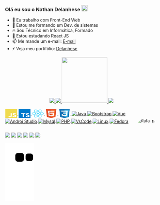 ### Olá eu sou o Nathan Delanhese <img src="https://media.giphy.com/media/hvRJCLFzcasrR4ia7z/giphy.gif" width="20px" height="20px">

- 🔭 Eu trabalho com Front-End Web
- 📘 Estou me formando em Dev. de sistemas
- 🔥 Sou Técnico em Informática, Formado
- 🌱 Estou estudando React JS
- 📫 Me mande um e-mail: <a  target="_blank" href="mailto:ndelanhese@gmail.com">E-mail</a>
- ⚡ Veja meu portifólio: <a  target="_blank" href="https://delanhese.tk">Delanhese</a>  

<div align="center" >
  <a href="https://github.com/ndelanhese">
    <div width="100%">
  <img height="150em"  src="https://github-readme-stats.vercel.app/api?username=ndelanhese&show_icons=true&theme=dracula&include_all_commits=true&count_private=true&hide_border=true"/>
     <img height="150em"  src="https://github-readme-streak-stats.herokuapp.com?user=ndelanhese&theme=dracula&hide_border=true&layout=compact&langs_count=5" />
  <img height="150em" width="150em"  src="https://github-readme-stats.vercel.app/api/top-langs/?username=ndelanhese&layout=compact&langs_count=7&theme=dracula&hide_border=true"/>
    <img height="150em"  src="https://github-readme-stats.vercel.app/api/wakatime?username=ndelanhese&theme=dracula&hide_border=true&langs_count=5&layout=compact" />
      
   </div>
</div>
<div style="display: inline_block"><br>
  <img  align="center" alt="Js" height="30" width="40" src="https://raw.githubusercontent.com/devicons/devicon/master/icons/javascript/javascript-plain.svg">
  <img  align="center" alt="Ts" height="30" width="40" src="https://raw.githubusercontent.com/devicons/devicon/master/icons/typescript/typescript-plain.svg">
  <img align="center" alt="React" height="30" width="40" src="https://raw.githubusercontent.com/devicons/devicon/master/icons/react/react-original.svg">
  <img align="center" alt="HTML" height="30" width="40" src="https://raw.githubusercontent.com/devicons/devicon/master/icons/html5/html5-original.svg">
  <img align="center" alt="CSS" height="30" width="40" src="https://raw.githubusercontent.com/devicons/devicon/master/icons/css3/css3-original.svg">
  <img align="center" alt="Java" height="30" width="40" src="https://cdn.jsdelivr.net/gh/devicons/devicon/icons/java/java-original.svg">
  <img align="center" alt="Bootstrap" height="30" width="40" src="https://cdn.jsdelivr.net/gh/devicons/devicon/icons/bootstrap/bootstrap-original.svg">
  <img align="center" alt="Vue" height="30" width="40" src="https://cdn.jsdelivr.net/gh/devicons/devicon/icons/vuejs/vuejs-original.svg">
  <img align="center" alt="Androi Studio" height="30" width="40" src="https://cdn.jsdelivr.net/gh/devicons/devicon/icons/androidstudio/androidstudio-original.svg">
  <img align="center" alt="Mysql" height="30" width="40" src="https://cdn.jsdelivr.net/gh/devicons/devicon/icons/mysql/mysql-original.svg">
  <img align="center" alt="PHP" height="30" width="40" src="https://cdn.jsdelivr.net/gh/devicons/devicon/icons/php/php-original.svg">
  <img align="center" alt="VsCode" height="30" width="40" src="https://cdn.jsdelivr.net/gh/devicons/devicon/icons/vscode/vscode-original.svg">
  <img align="center" alt="Linux" height="30" width="40" src="https://cdn.jsdelivr.net/gh/devicons/devicon/icons/linux/linux-original.svg">
  <img align="center" alt="Fedora" height="30" width="40" src="https://cdn.jsdelivr.net/gh/devicons/devicon/icons/fedora/fedora-plain.svg">
  <img align="right" alt="Rafa-pic" height="150" style="border-radius:50px;" src="https://cdn.discordapp.com/attachments/480528577729658880/987859257200369674/Captura_de_tela_2022-06-18_201904.png">
</div>
  
  ##
 
<div> 
  <a href="https://wa.me/5544997294087" target="_blank"><img src="https://img.shields.io/badge/WhatsApp-25D366?style=for-the-badge&logo=whatsapp&logoColor=white"></a>
  <a href="https://instagram.com/nathan.delanhese" target="_blank"><img src="https://img.shields.io/badge/-Instagram-%23E4405F?style=for-the-badge&logo=instagram&logoColor=white" target="_blank"></a>
 	<a href="https://github.com/ndelanhese" target="_blank"><imgsrc="https://img.shields.io/badge/GitHub-100000?style=for-the-badge&logo=github&logoColor=white" /></a> 
  <a href="https://gitlab.com/delanhese" target="_blank"><img src="https://img.shields.io/badge/GitLab-330F63?style=for-the-badge&logo=gitlab&logoColor=white" /></a> 
      <a href="mailto:ndelanhese@gmail.com"><img src="https://img.shields.io/badge/-Gmail-%23333?style=for-the-badge&logo=gmail&logoColor=white" target="_blank"></a>
  <a href="https://www.linkedin.com/in/nathandelanhese" target="_blank"><img src="https://img.shields.io/badge/-LinkedIn-%230077B5?style=for-the-badge&logo=linkedin&logoColor=white" target="_blank"></a> 
  <a href="https://www.delanhese.tk" target="_blank"><img src="https://img.shields.io/badge/website-000000?style=for-the-badge&logo=About.me&logoColor=white"></a> 
 
  ![Snake animation](https://github.com/ndelanhese/ndelanhese/blob/output/github-contribution-grid-snake.svg)
 
</div>
